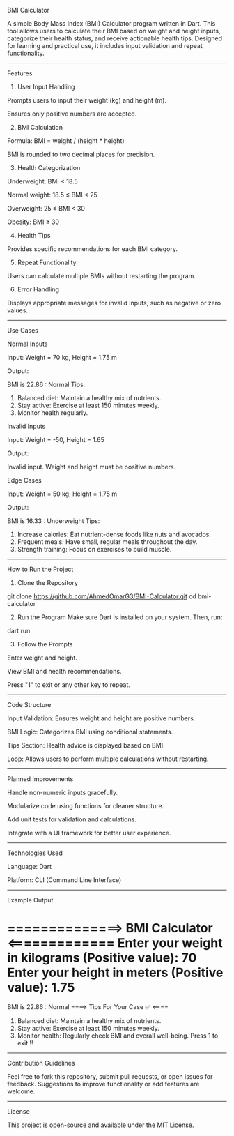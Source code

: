 BMI Calculator

A simple Body Mass Index (BMI) Calculator program written in Dart. This tool allows users to calculate their BMI based on weight and height inputs, categorize their health status, and receive actionable health tips. Designed for learning and practical use, it includes input validation and repeat functionality.


---

Features

1. User Input Handling

Prompts users to input their weight (kg) and height (m).

Ensures only positive numbers are accepted.



2. BMI Calculation

Formula: BMI = weight / (height * height)

BMI is rounded to two decimal places for precision.



3. Health Categorization

Underweight: BMI < 18.5

Normal weight: 18.5 ≤ BMI < 25

Overweight: 25 ≤ BMI < 30

Obesity: BMI ≥ 30



4. Health Tips

Provides specific recommendations for each BMI category.



5. Repeat Functionality

Users can calculate multiple BMIs without restarting the program.



6. Error Handling

Displays appropriate messages for invalid inputs, such as negative or zero values.





---

Use Cases

Normal Inputs

Input: Weight = 70 kg, Height = 1.75 m

Output:

BMI is 22.86 : Normal
Tips: 
1. Balanced diet: Maintain a healthy mix of nutrients.
2. Stay active: Exercise at least 150 minutes weekly.
3. Monitor health regularly.


Invalid Inputs

Input: Weight = -50, Height = 1.65

Output:

Invalid input. Weight and height must be positive numbers.


Edge Cases

Input: Weight = 50 kg, Height = 1.75 m

Output:

BMI is 16.33 : Underweight
Tips:
1. Increase calories: Eat nutrient-dense foods like nuts and avocados.
2. Frequent meals: Have small, regular meals throughout the day.
3. Strength training: Focus on exercises to build muscle.



---

How to Run the Project

1. Clone the Repository

git clone https://github.com/AhmedOmarG3/BMI-Calculator.git
cd bmi-calculator


2. Run the Program
Make sure Dart is installed on your system. Then, run:

dart run


3. Follow the Prompts

Enter weight and height.

View BMI and health recommendations.

Press "1" to exit or any other key to repeat.





---

Code Structure

Input Validation: Ensures weight and height are positive numbers.

BMI Logic: Categorizes BMI using conditional statements.

Tips Section: Health advice is displayed based on BMI.

Loop: Allows users to perform multiple calculations without restarting.



---

Planned Improvements

Handle non-numeric inputs gracefully.

Modularize code using functions for cleaner structure.

Add unit tests for validation and calculations.

Integrate with a UI framework for better user experience.



---

Technologies Used

Language: Dart

Platform: CLI (Command Line Interface)



---

Example Output

==============> BMI Calculator <=============
Enter your weight in kilograms (Positive value): 70
Enter your height in meters (Positive value): 1.75
============================
BMI is 22.86 : Normal
====> Tips For Your Case ✅ <====
1. Balanced diet: Maintain a healthy mix of nutrients.
2. Stay active: Exercise at least 150 minutes weekly.
3. Monitor health: Regularly check BMI and overall well-being.
Press 1 to exit !!


---

Contribution Guidelines

Feel free to fork this repository, submit pull requests, or open issues for feedback. Suggestions to improve functionality or add features are welcome.


---

License

This project is open-source and available under the MIT License.

